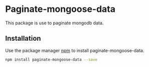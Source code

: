 # Paginate-mongoose-data

This package is use to paginate mongodb data.

## Installation

Use the package manager [npm](https://www.npmjs.com/package/paginate-mongoose-data) to install paginate-mongoose-data.

```bash
npm install paginate-mongoose-data --save
```